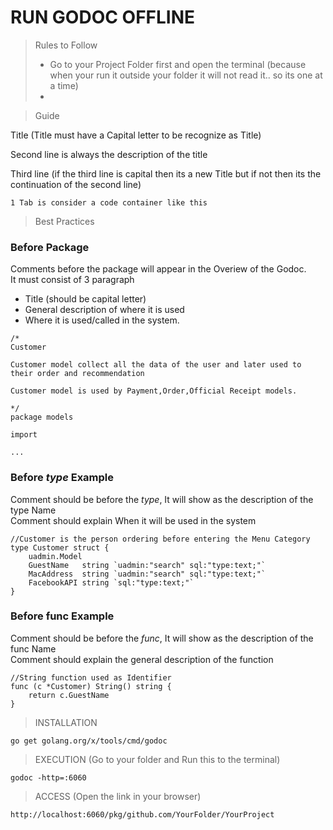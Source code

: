 # RUN GODOC OFFLINE

> Rules to Follow <br>
> - Go to your Project Folder first and open the terminal (because when your run it outside your folder it will not read it.. so its one at a time)
> - 

> Guide

Title (Title must have a Capital letter to be recognize as Title)

Second line is always the description of the title

Third line (if the third line is capital then its a new Title but if not then its the continuation of the second line)

  `1 Tab is consider a code container like this`
  
  
> Best Practices

### Before Package 

Comments before the package will appear in the Overiew of the Godoc.<br>
It must consist of 3 paragraph
- Title (should be capital letter)
- General description of where it is used
- Where it is used/called in the system. 

```
/*
Customer

Customer model collect all the data of the user and later used to their order and recommendation

Customer model is used by Payment,Order,Official Receipt models.

*/
package models

import

...
```

### Before *type* Example

Comment should be before the *type*, It will show as the description of the type Name<br>
Comment should explain When it will be used in the system

```
//Customer is the person ordering before entering the Menu Category
type Customer struct {
	uadmin.Model
	GuestName   string `uadmin:"search" sql:"type:text;"`
	MacAddress  string `uadmin:"search" sql:"type:text;"`
	FacebookAPI string `sql:"type:text;"`
}
```

### Before func Example

Comment should be before the *func*, It will show as the description of the func Name<br>
Comment should explain the general description of the function

```
//String function used as Identifier
func (c *Customer) String() string {
	return c.GuestName
}
```

> INSTALLATION

` go get golang.org/x/tools/cmd/godoc `

> EXECUTION (Go to your folder and Run this to the terminal)

` godoc -http=:6060 `

> ACCESS (Open the link in your browser)

` http://localhost:6060/pkg/github.com/YourFolder/YourProject `
